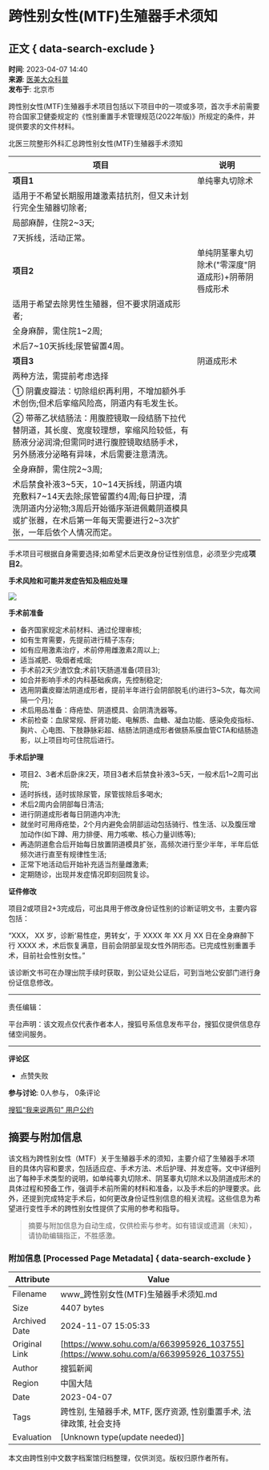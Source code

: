 # 跨性别女性(MTF)生殖器手术须知

## 正文 { data-search-exclude }


**时间**: 2023-04-07 14:40  
**来源**: [医美大众科普](https://www.sohu.com/a/663995926_103755?spm=smpc.content-abroad.content.1.17309918890533LyYj94)  
**发布于**: 北京市

跨性别女性(MTF)生殖器手术项目包括以下项目中的一项或多项，首次手术前需要符合国家卫健委规定的《性别重置手术管理规范(2022年版)》所规定的条件，并提供要求的文件材料。

北医三院整形外科汇总跨性别女性(MTF)生殖器手术须知

| **项目** | **说明** |
|----------|----------|
| **项目1** | 单纯睾丸切除术 |
| 适用于不希望长期服用雄激素拮抗剂，但又未计划行完全生殖器切除者; |
| 局部麻醉，住院2~3天; |
| 7天拆线，活动正常。 |
| **项目2** | 单纯阴茎睾丸切除术("零深度"阴道成形)+阴蒂阴唇成形术 |
| 适用于希望去除男性生殖器，但不要求阴道成形者; |
| 全身麻醉，需住院1~2周; |
| 术后7~10天拆线;尿管留置4周。 |
| **项目3** | 阴道成形术 |
| 两种方法，需提前考虑选择 |
| ① 阴囊皮瓣法：切除组织再利用，不增加额外手术创伤;但术后挛缩风险高，阴道内有毛发生长。 |
| ② 带蒂乙状结肠法：用腹腔镜取一段结肠下拉代替阴道，其长度、宽度较理想，挛缩风险较低，有肠液分泌润滑;但需同时进行腹腔镜取结肠手术，另外肠液分泌略有异味，术后需要注意清洗。 |
| 全身麻醉，需住院2~3周; |
| 术后禁食补液3~5天，10~14天拆线，阴道内填充敷料7~14天去除;尿管留置约4周;每日护理，清洗阴道内分泌物;3周后开始循序渐进佩戴阴道模具或扩张器，在术后第一年每天需要进行2~3次扩张，一年后依个人情况而定。 |

手术项目可根据自身需要选择;如希望术后更改身份证性别信息，必须至少完成**项目2**。

**手术风险和可能并发症告知及相应处理**

![](https://p1.itc.cn/images01/20230407/38b0c20829ca44918bc1e1abc7ace382.jpeg)

**手术前准备**

- 备齐国家规定术前材料、通过伦理审核;
- 如有生育需要，先提前进行精子冻存;
- 如有应用激素治疗，术前停用雌激素2周以上;
- 适当减肥、吸烟者戒烟;
- 手术前2天少渣饮食;术前1天肠道准备(项目3);
- 如合并影响手术的内科基础疾病，先控制稳定;
- 选用阴囊皮瓣法阴道成形者，提前半年进行会阴部脱毛(约进行3~5次，每次间隔一个月);
- 术后用品准备：痔疮垫、阴道模具、会阴清洗器等。
- 术前检查：血尿常规、肝肾功能、电解质、血糖、凝血功能、感染免疫指标、胸片、心电图、下肢静脉彩超、结肠法阴道成形者做肠系膜血管CTA和结肠造影，以上项目均可住院后进行。

**手术后护理**

- 项目2、3者术后卧床2天，项目3者术后禁食补液3~5天，一般术后1~2周可出院;
- 适时拆线，适时拔除尿管，尿管拔除后多喝水;
- 术后2周内会阴部每日清洁;
- 进行阴道成形者每日阴道内冲洗;
- 就坐时可用痔疮垫，2个月内避免会阴部运动包括骑行、性生活、以及腹压增加动作(如下蹲、用力排便、用力咳嗽、核心力量训练等);
- 再造阴道愈合后开始每日放置阴道模具扩张，高频次进行至少半年，半年后低频次进行直至有规律性生活;
- 正常下地活动后开始补充适当剂量雌激素;
- 定期随诊，出现并发症情况即刻回院复诊。

**证件修改**

项目2或项目2+3完成后，可出具用于修改身份证性别的诊断证明文书，主要内容包括：

“XXX， XX 岁，诊断‘易性症，男转女’，于 XXXX 年 XX 月 XX 日在全身麻醉下行 XXXX 术，术后恢复满意，目前会阴部呈现女性外阴形态。已完成性别重置手术，目前社会性别女性。”

该诊断文书可在办理出院手续时获取，到公证处公证后，可到当地公安部门进行身份证信息修改。

---

责任编辑：

平台声明：该文观点仅代表作者本人，搜狐号系信息发布平台，搜狐仅提供信息存储空间服务。

---

**评论区**
- 点赞失败

**参与讨论**: 0人参与， 0条评论

[搜狐“我来说两句” 用户公约](http://zt.pinglun.sohu.com/s2014/sljyhgy/index.shtml)
<!-- tcd_original_link https://www.sohu.com/a/663995926_103755 -->
## 摘要与附加信息

<!-- tcd_abstract -->
该文档为跨性别女性（MTF）关于生殖器手术的须知，主要介绍了生殖器手术项目的具体内容和要求，包括适应症、手术方法、术后护理、并发症等。文中详细列出了每种手术类型的说明，如单纯睾丸切除术、阴茎睾丸切除术以及阴道成形术的具体过程和预备工作，强调手术前所需的材料和准备，以及手术后的护理要求。此外，还提到完成特定手术后，如何更改身份证性别信息的相关流程。这些信息为希望进行变性手术的跨性别女性提供了实用的参考和指导。
<!-- tcd_abstract_end -->

> 摘要与附加信息为自动生成，仅供检索与参考。如有错误或遗漏（未知），请协助编辑指正，不胜感激。

### 附加信息 [Processed Page Metadata] { data-search-exclude }

| Attribute       | Value                                  |
|-----------------|----------------------------------------|
| Filename        | www_跨性别女性(MTF)生殖器手术须知.md                             |
| Size            | 4407 bytes                           |
| Archived Date   | 2024-11-07 15:05:33                             |
| Original Link   | [https://www.sohu.com/a/663995926_103755](https://www.sohu.com/a/663995926_103755)                       |
| Author          | 搜狐新闻                               |
| Region          | 中国大陆                               |
| Date            | 2023-04-07                                 |
| Tags            | 跨性别, 生殖器手术, MTF, 医疗资源, 性别重置手术, 法律政策, 社会支持                                 |
| Evaluation            | [Unknown type(update needed)]                                 |
<!-- tcd_table_end -->

本文由跨性别中文数字档案馆归档整理，仅供浏览。版权归原作者所有。
